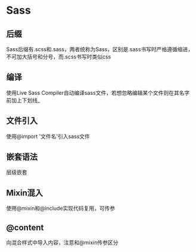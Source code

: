 # Sass

## 后缀
Sass后缀有.scss和.sass，两者统称为Sass，区别是.sass书写时严格遵循缩进，不可加大括号和分号，而.scss书写时类似css

## 编译
使用Live Sass Compiler自动编译sass文件，若想忽略编辑某个文件则在其名字前加上下划线_

## 文件引入
使用@import '文件名'引入sass文件

## 嵌套语法
层级嵌套

## Mixin混入
使用@mixin和@include实现代码复用，可传参

## @content
向混合样式中导入内容，注意和@mixin传参区分
